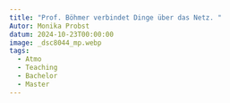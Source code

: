 ```yaml
---
title: "Prof. Böhmer verbindet Dinge über das Netz. "
Autor: Monika Probst
datum: 2024-10-23T00:00:00
image: _dsc8044_mp.webp
tags:
  - Atmo
  - Teaching
  - Bachelor
  - Master
---
```

